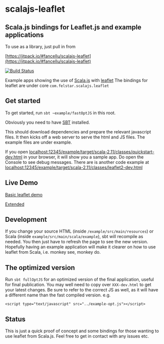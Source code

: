 # scalajs-leaflet

## Scala.js bindings for Leaflet.js and example applications

To use as a library, just pull in from

[https://jitpack.io/#fancellu/scalajs-leaflet](https://jitpack.io/#fancellu/scalajs-leaflet)

[![Build Status](https://travis-ci.org/fancellu/scalajs-leaflet.svg?branch=master)](https://travis-ci.org/fancellu/scalajs-leaflet)

Example apps showing the use of [Scala.js](http://www.scala-js.org/) with [leaflet](http://leafletjs.com/)
The bindings for leaflet are under core `com.felstar.scalajs.leaflet`

## Get started

To get started, run `sbt ~example/fastOptJS` in this root.

Obviously you need to have [SBT](http://www.scala-sbt.org/) installed.

This should
download dependencies and prepare the relevant javascript files. It then kicks off a web server to serve the html and JS files. The example files are under example.

If you open
[localhost:12345/example/target/scala-2.11/classes/quickstart-dev.html](http://localhost:12345/example/target/scala-2.11/classes/quickstart-dev.html) in your browser, it will show you a sample app.
Do open the Console to see debug messages. There are is another code example at
[localhost:12345/example/target/scala-2.11/classes/leaflet2-dev.html](http://localhost:12345/example/target/scala-2.11/classes/leaflet2-dev.html)


## Live Demo

[Basic leaflet demo](http://dinofancellu.com/demo/scalajsLeaflet/quickstart-dev.html)

[Extended](http://dinofancellu.com/demo/scalajsLeaflet/leaflet2-dev.html)

## Development

If you change your source HTML (inside `/example/src/main/resources`) or Scala (inside `example/src/main/scala/example`), sbt will recompile as needed.
You then just have to refresh the page to see the new version. Hopefully having an example application will make it clearer on how to use leaflet from Scala, i.e. monkey see, monkey do.

## The optimized version

Run `sbt fullOptJS` for an optimized version
of the final application, useful for final publication. You may well need to copy over `XXX-dev.html` to get your latest changes. Be sure to refer to the correct JS as well, as it will have a different name than the fast compiled version. e.g.

    <script type="text/javascript" src="../example-opt.js"></script>

## Status

This is just a quick proof of concept and some bindings for those wanting to use leaflet from Scala.js. Feel free to get in contact with any issues etc.
